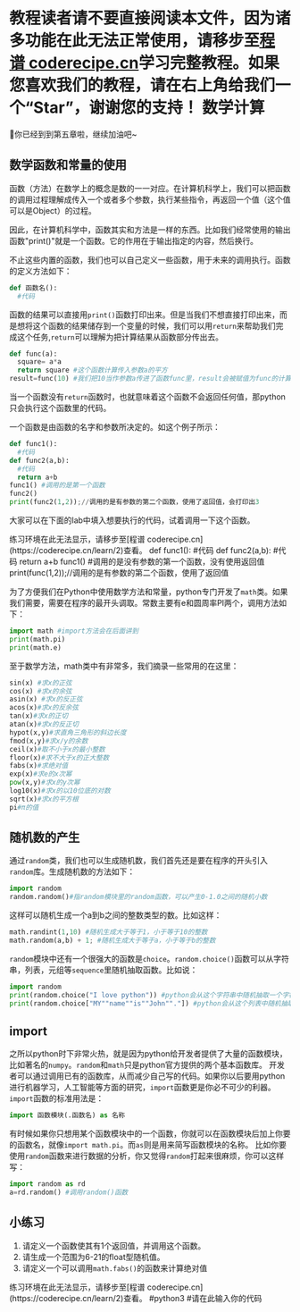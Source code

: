 <notice>教程读者请不要直接阅读本文件，因为诸多功能在此无法正常使用，请移步至[程谱 coderecipe.cn](https://coderecipe.cn/learn/2)学习完整教程。如果您喜欢我们的教程，请在右上角给我们一个“Star”，谢谢您的支持！</notice>
数学计算
======
🌟你已经到到第五章啦，继续加油吧~

数学函数和常量的使用
-----
函数（方法）在数学上的概念是数的一一对应。在计算机科学上，我们可以把函数的调用过程理解成传入一个或者多个参数，执行某些指令，再返回一个值（这个值可以是Object）的过程。

因此，在计算机科学中，函数其实和方法是一样的东西。比如我们经常使用的输出函数"print()"就是一个函数。它的作用在于输出指定的内容，然后换行。

不止这些内置的函数，我们也可以自己定义一些函数，用于未来的调用执行。函数的定义方法如下：
```python
def 函数名():
  #代码
```

函数的结果可以直接用`print()`函数打印出来。但是当我们不想直接打印出来，而是想将这个函数的结果储存到一个变量的时候，我们可以用`return`来帮助我们完成这个任务,`return`可以理解为把计算结果从函数部分传出去。
```python
def func(a):
  square= a*a
  return square #这个函数计算传入参数a的平方
result=func(10) #我们把10当作参数a传进了函数func里，result会被赋值为func的计算结果
```

当一个函数没有`return`函数时，也就意味着这个函数不会返回任何值，那python只会执行这个函数里的代码。

一个函数是由函数的名字和参数所决定的。如这个例子所示：
```python
def func1():
  #代码
def func2(a,b):
  #代码
  return a+b
func1() #调用的是第一个函数
func2()
print(func2(1,2));//调用的是有参数的第二个函数，使用了返回值，会打印出3
```
大家可以在下面的lab中填入想要执行的代码，试着调用一下这个函数。

<lab lang="python" parameters="filename=Hello.py">
<notice>练习环境在此无法显示，请移步至[程谱 coderecipe.cn](https://coderecipe.cn/learn/2)查看。</notice>
def func1():
  #代码
def func2(a,b):
  #代码
  return a+b
    func1() #调用的是没有参数的第一个函数，没有使用返回值
    print(func(1,2));//调用的是有参数的第二个函数，使用了返回值
</lab>

为了方便我们在Python中使用数学方法和常量，python专门开发了`math`类。如果我们需要，需要在程序的最开头调取。常数主要有e和圆周率PI两个，调用方法如下：
```python
import math #import方法会在后面讲到
print(math.pi)
print(math.e)
```
至于数学方法，math类中有非常多，我们摘录一些常用的在这里：
```python
sin(x) #求x的正弦
cos(x) #求x的余弦
asin(x) #求x的反正弦
acos(x)#求x的反余弦
tan(x)#求x的正切
atan(x)#求x的反正切
hypot(x,y)#求直角三角形的斜边长度
fmod(x,y)#求x/y的余数
ceil(x)#取不小于x的最小整数
floor(x)#求不大于x的正大整数
fabs(x)#求绝对值
exp(x)#求e的x次幂
pow(x,y)#求x的y次幂
log10(x)#求x的以10位底的对数
sqrt(x)#求x的平方根
pi#π的值
```

随机数的产生
-----
通过`random`类，我们也可以生成随机数，我们首先还是要在程序的开头引入`random`库。生成随机数的方法如下：
```python
import random
random.random()#指random模块里的random函数，可以产生0-1.0之间的随机小数
```
这样可以随机生成一个a到b之间的整数类型的数。比如这样：
```python
math.randint(1,10) #随机生成大于等于1，小于等于10的整数
math.random(a,b) + 1; #随机生成大于等于a，小于等于b的整数
```

`random`模块中还有一个很强大的函数是`choice`。`random.choice()`函数可以从字符串，列表，元组等`sequence`里随机抽取函数。比如说：

```python
import random
print(random.choice("I love python")) #python会从这个字符串中随机抽取一个字符（包括空格）
print(random.choice["MY""name""is""John""."]) #python会从这个列表中随机抽取一个元素
```

import
-----
之所以python时下非常火热，就是因为python给开发者提供了大量的函数模块，比如著名的`numpy`。`random`和`math`只是python官方提供的两个基本函数库。
开发者可以通过调用已有的函数库，从而减少自己写的代码。如果你以后要用python进行机器学习，人工智能等方面的研究，`import`函数更是你必不可少的利器。
`import`函数的标准用法是：
```python
import 函数模块(.函数名) as 名称
```
有时候如果你只想用某个函数模块中的一个函数，你就可以在函数模块后加上你要的函数名，就像`import math.pi`。而`as`则是用来简写函数模块的名称。
比如你要使用`random`函数来进行数据的分析，你又觉得`random`打起来很麻烦，你可以这样写：
```python
import random as rd
a=rd.random() #调用random()函数
```

小练习
-----
1. 请定义一个函数使其有1个返回值，并调用这个函数。
2. 请生成一个范围为6-21的float型随机值。
3. 请定义一个可以调用`math.fabs()`的函数来计算绝对值
<lab lang="python" parameters="filename=Hello.py">
<notice>练习环境在此无法显示，请移步至[程谱 coderecipe.cn](https://coderecipe.cn/learn/2)查看。</notice>
#python3
#请在此输入你的代码
</lab>
